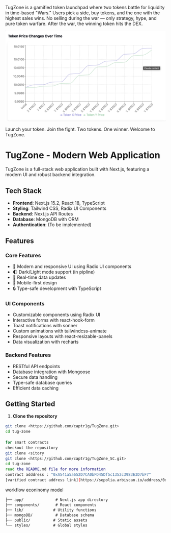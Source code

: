 TugZone is a gamified token launchpad where two tokens battle for liquidity in time-based "Wars." Users pick a side, buy tokens, and the one with the highest sales wins. No selling during the war — only strategy, hype, and pure token warfare. After the war, the winning token hits the DEX.

![TugZone Graph](./images/graph.png)


Launch your token. Join the fight.
Two tokens. One winner. Welcome to TugZone.
# TugZone - Modern Web Application

TugZone is a full-stack web application built with Next.js, featuring a modern UI and robust backend integration.

## Tech Stack

- **Frontend**: Next.js 15.2, React 18, TypeScript
- **Styling**: Tailwind CSS, Radix UI Components
- **Backend**: Next.js API Routes
- **Database**: MongoDB with ORM
- **Authentication**: (To be implemented)

## Features

### Core Features
- 🎨 Modern and responsive UI using Radix UI components
- 🌓 Dark/Light mode support (in pipline)
- 🔄 Real-time data updates
- 📱 Mobile-first design
- 🔒 Type-safe development with TypeScript

### UI Components
- Customizable components using Radix UI
- Interactive forms with react-hook-form
- Toast notifications with sonner
- Custom animations with tailwindcss-animate
- Responsive layouts with react-resizable-panels
- Data visualization with recharts

### Backend Features
- RESTful API endpoints
- Database integration with Mongoose
- Secure data handling
- Type-safe database queries
- Efficient data caching

## Getting Started

1. **Clone the repository**
```bash
git clone <https://github.com/captr1g/TugZone.git>
cd tug-zone

for smart contracts
checkout the repository
git clone <sitory
git clone <https://github.com/captr1g/TugZone_SC.git>
cd tug-zone
read the README.md file for more information
contract adddress : "0xA541a5a652D7CA0bFD45Df5c1352c3983E3D7bF7"
[varified contract address link](https://sepolia.arbiscan.io/address/0xA541a5a652D7CA0bFD45Df5c1352c3983E3D7bF7#code)

```
workflow
econinomy model

```tug-zone/
├── app/              # Next.js app directory
├── components/       # React components
├── lib/             # Utility functions 
├── mongoDB/          # Database schema 
├── public/          # Static assets
└── styles/          # Global styles
```